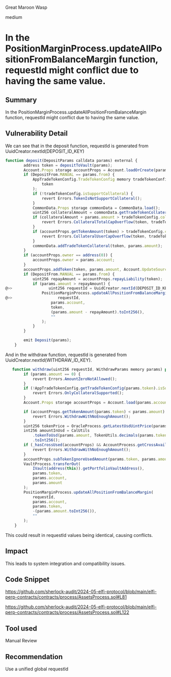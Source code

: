Great Maroon Wasp

medium

# In the PositionMarginProcess.updateAllPositionFromBalanceMargin function, requestId might conflict due to having the same value.


## Summary
In the PositionMarginProcess.updateAllPositionFromBalanceMargin function, requestId might conflict due to having the same value.
## Vulnerability Detail
We can see that in the deposit function, requestId is generated from UuidCreator.nextId(DEPOSIT_ID_KEY)
```javascript
function deposit(DepositParams calldata params) external {
        address token = depositToVault(params);
        Account.Props storage accountProps = Account.loadOrCreate(params.account);
        if (DepositFrom.MANUAL == params.from) {
            AppTradeTokenConfig.TradeTokenConfig memory tradeTokenConfig = AppTradeTokenConfig.getTradeTokenConfig(
                token
            );
            if (!tradeTokenConfig.isSupportCollateral) {
                revert Errors.TokenIsNotSupportCollateral();
            }
            CommonData.Props storage commonData = CommonData.load();
            uint256 collateralAmount = commonData.getTradeTokenCollateral(token);
            if (collateralAmount + params.amount > tradeTokenConfig.collateralTotalCap) {
                revert Errors.CollateralTotalCapOverflow(token, tradeTokenConfig.collateralTotalCap);
            }
            if (accountProps.getTokenAmount(token) > tradeTokenConfig.collateralUserCap) {
                revert Errors.CollateralUserCapOverflow(token, tradeTokenConfig.collateralUserCap);
            }
            commonData.addTradeTokenCollateral(token, params.amount);
        }
        if (accountProps.owner == address(0)) {
            accountProps.owner = params.account;
        }
        accountProps.addToken(token, params.amount, Account.UpdateSource.DEPOSIT);
        if (DepositFrom.MANUAL == params.from) {
            uint256 repayAmount = accountProps.repayLiability(token);
            if (params.amount > repayAmount) {
@>>                uint256 requestId = UuidCreator.nextId(DEPOSIT_ID_KEY);
                PositionMarginProcess.updateAllPositionFromBalanceMargin(
@>>                    requestId,
                    params.account,
                    token,
                    (params.amount - repayAmount).toInt256(),
                    ""
                );
            }
        }

        emit Deposit(params);
    }

```
And in the withdraw function, requestId is generated from UuidCreator.nextId(WITHDRAW_ID_KEY).
```javascript
   function withdraw(uint256 requestId, WithdrawParams memory params) public {
        if (params.amount == 0) {
            revert Errors.AmountZeroNotAllowed();
        }
        if (!AppTradeTokenConfig.getTradeTokenConfig(params.token).isSupportCollateral) {
            revert Errors.OnlyCollateralSupported();
        }
        Account.Props storage accountProps = Account.load(params.account);

        if (accountProps.getTokenAmount(params.token) < params.amount) {
            revert Errors.WithdrawWithNoEnoughAmount();
        }
        uint256 tokenPrice = OracleProcess.getLatestUsdUintPrice(params.token, false);
        int256 amountInUsd = CalUtils
            .tokenToUsd(params.amount, TokenUtils.decimals(params.token), tokenPrice)
            .toInt256();
        if (_hasCrossUsed(accountProps) && AccountProcess.getCrossAvailableValue(accountProps) < amountInUsd) {
            revert Errors.WithdrawWithNoEnoughAmount();
        }
        accountProps.subTokenIgnoreUsedAmount(params.token, params.amount, Account.UpdateSource.WITHDRAW);
        VaultProcess.transferOut(
            IVault(address(this)).getPortfolioVaultAddress(),
            params.token,
            params.account,
            params.amount
        );
        PositionMarginProcess.updateAllPositionFromBalanceMargin(
            requestId, 
            params.account,
            params.token,
            -(params.amount.toInt256()),
            ""
        );
    }
```
This could result in requestId values being identical, causing conflicts.
## Impact
This leads to system integration and compatibility issues.
## Code Snippet
https://github.com/sherlock-audit/2024-05-elfi-protocol/blob/main/elfi-perp-contracts/contracts/process/AssetsProcess.sol#L81

https://github.com/sherlock-audit/2024-05-elfi-protocol/blob/main/elfi-perp-contracts/contracts/process/AssetsProcess.sol#L122
## Tool used

Manual Review

## Recommendation
Use a unified global requestId